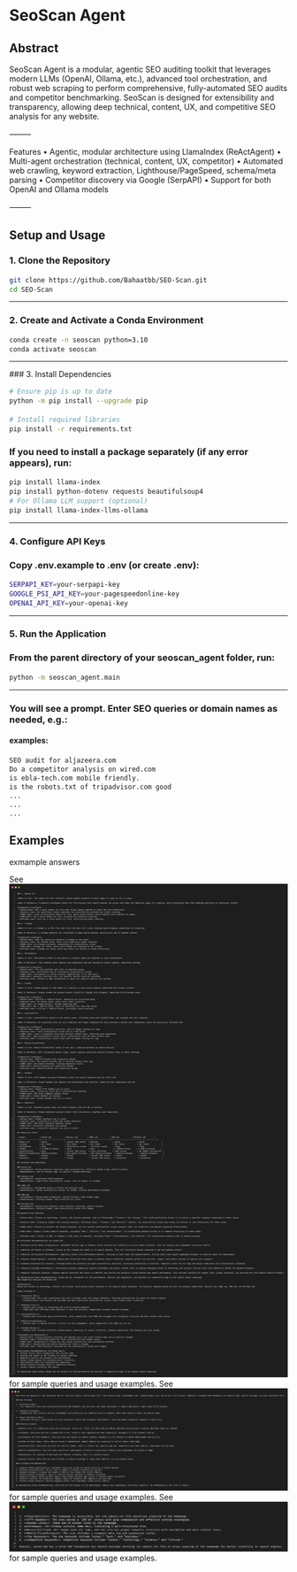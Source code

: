 # SeoScan Agent

## Abstract

SeoScan Agent is a modular, agentic SEO auditing toolkit that leverages modern LLMs (OpenAI, Ollama, etc.), advanced tool orchestration, and robust web scraping to perform comprehensive, fully-automated SEO audits and competitor benchmarking.
SeoScan is designed for extensibility and transparency, allowing deep technical, content, UX, and competitive SEO analysis for any website.

⸻

Features
	•	Agentic, modular architecture using LlamaIndex (ReActAgent)
	•	Multi-agent orchestration (technical, content, UX, competitor)
	•	Automated web crawling, keyword extraction, Lighthouse/PageSpeed, schema/meta parsing
	•	Competitor discovery via Google (SerpAPI)
	•	Support for both OpenAI and Ollama models

⸻

## Setup and Usage

### 1. Clone the Repository
```bash
git clone https://github.com/Bahaatbb/SEO-Scan.git
cd SEO-Scan
```
<hr/>

### 2. Create and Activate a Conda Environment

```bash
conda create -n seoscan python=3.10
conda activate seoscan
```
<hr/>
### 3. Install Dependencies

```bash
# Ensure pip is up to date
python -m pip install --upgrade pip

# Install required libraries
pip install -r requirements.txt
```
### If you need to install a package separately (if any error appears), run:


```bash
pip install llama-index
pip install python-dotenv requests beautifulsoup4
# For Ollama LLM support (optional)
pip install llama-index-llms-ollama
```
<hr/>

### 4. Configure API Keys
### Copy .env.example to .env (or create .env):

```bash
SERPAPI_KEY=your-serpapi-key
GOOGLE_PSI_API_KEY=your-pagespeedonline-key
OPENAI_API_KEY=your-openai-key
```
<hr />

### 5. Run the Application
### From the parent directory of your seoscan_agent folder, run:

```bash
python -m seoscan_agent.main
```
<hr/>

### You will see a prompt. Enter SEO queries or domain names as needed, e.g.:
#### examples: 
```
SEO audit for aljazeera.com
Do a competitor analysis on wired.com
is ebla-tech.com mobile friendly.
is the robots.txt of tripadvisor.com good 
...
...
...
```


## Examples
exmample answers

See ![alt](assets/code.png) for sample queries and usage examples.
See ![alt](assets/code2.png) for sample queries and usage examples.
See ![alt](assets/code3.png) for sample queries and usage examples.